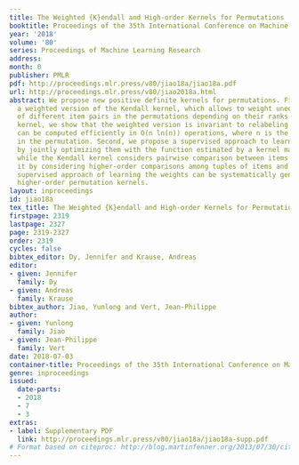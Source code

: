 ```yaml
---
title: The Weighted {K}endall and High-order Kernels for Permutations
booktitle: Proceedings of the 35th International Conference on Machine Learning
year: '2018'
volume: '80'
series: Proceedings of Machine Learning Research
address: 
month: 0
publisher: PMLR
pdf: http://proceedings.mlr.press/v80/jiao18a/jiao18a.pdf
url: http://proceedings.mlr.press/v80/jiao2018a.html
abstract: We propose new positive definite kernels for permutations. First we introduce
  a weighted version of the Kendall kernel, which allows to weight unequally the contributions
  of different item pairs in the permutations depending on their ranks. Like the Kendall
  kernel, we show that the weighted version is invariant to relabeling of items and
  can be computed efficiently in O(n ln(n)) operations, where n is the number of items
  in the permutation. Second, we propose a supervised approach to learn the weights
  by jointly optimizing them with the function estimated by a kernel machine. Third,
  while the Kendall kernel considers pairwise comparison between items, we extend
  it by considering higher-order comparisons among tuples of items and show that the
  supervised approach of learning the weights can be systematically generalized to
  higher-order permutation kernels.
layout: inproceedings
id: jiao18a
tex_title: The Weighted {K}endall and High-order Kernels for Permutations
firstpage: 2319
lastpage: 2327
page: 2319-2327
order: 2319
cycles: false
bibtex_editor: Dy, Jennifer and Krause, Andreas
editor:
- given: Jennifer
  family: Dy
- given: Andreas
  family: Krause
bibtex_author: Jiao, Yunlong and Vert, Jean-Philippe
author:
- given: Yunlong
  family: Jiao
- given: Jean-Philippe
  family: Vert
date: 2018-07-03
container-title: Proceedings of the 35th International Conference on Machine Learning
genre: inproceedings
issued:
  date-parts:
  - 2018
  - 7
  - 3
extras:
- label: Supplementary PDF
  link: http://proceedings.mlr.press/v80/jiao18a/jiao18a-supp.pdf
# Format based on citeproc: http://blog.martinfenner.org/2013/07/30/citeproc-yaml-for-bibliographies/
---
```

